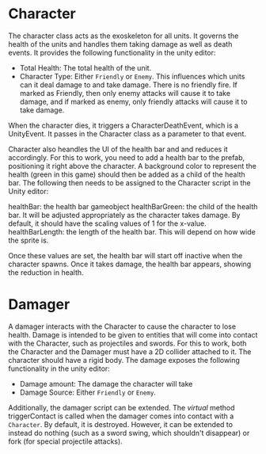 # Character

The character class acts as the exoskeleton for all units. It governs the health of the units and handles them taking damage as well as death events. It provides the following functionality in the unity editor:

* Total Health: The total health of the unit.
* Character Type: Either `Friendly` or `Enemy`. This influences which units can it deal damage to and take damage. There is no friendly fire. If marked as Friendly, then only enemy attacks will cause it to take damage, and if marked as enemy, only friendly attacks will cause it to take damage.

When the character dies, it triggers a CharacterDeathEvent, which is a UnityEvent. It passes in the Character class as a parameter to that event.

Character also heandles the UI of the health bar and and reduces it accordingly. For this to work, you need to add a health bar to the prefab, positioning it right above the character. A background color to represent the health (green in this game) should then be added as a child of the health bar. The following then needs to be assigned to the Character script in the Unity editor:

healthBar: the health bar gameobject
healthBarGreen: the child of the health bar. It will be adjusted appropriately as the character takes damage. By default, it should have the scaling values of 1 for the x-value.
healthBarLength: the length of the health bar. This will depend on how wide the sprite is.

Once these values are set, the health bar will start off inactive when the character spawns. Once it takes damage, the health bar appears, showing the reduction in health.

# Damager

A damager interacts with the Character to cause the character to lose health. Damage is intended to be given to entities that will come into contact with the Character, such as projectiles and swords. For this to work, both the Character and the Damager must have a 2D collider attached to it. The character should have a rigid body. The damage exposes the following functionality in the unity editor:

* Damage amount: The damage the character will take
* Damage Source: Either `Friendly` or `Enemy`.

Additionally, the damager script can be extended. The _virtual_ method triggerContact is called when the damager comes into contact with a `Character`. By default, it is destroyed. However, it can be extended to instead do nothing (such as a sword swing, which shouldn't disappear) or fork (for special projectile attacks).